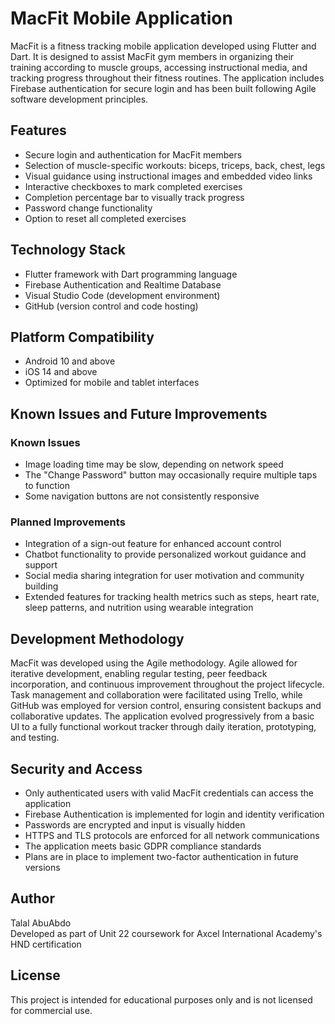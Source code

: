 # MacFit Mobile Application

MacFit is a fitness tracking mobile application developed using Flutter and Dart. It is designed to assist MacFit gym members in organizing their training according to muscle groups, accessing instructional media, and tracking progress throughout their fitness routines. The application includes Firebase authentication for secure login and has been built following Agile software development principles.

## Features

- Secure login and authentication for MacFit members
- Selection of muscle-specific workouts: biceps, triceps, back, chest, legs
- Visual guidance using instructional images and embedded video links
- Interactive checkboxes to mark completed exercises
- Completion percentage bar to visually track progress
- Password change functionality
- Option to reset all completed exercises

## Technology Stack

- Flutter framework with Dart programming language
- Firebase Authentication and Realtime Database
- Visual Studio Code (development environment)
- GitHub (version control and code hosting)

## Platform Compatibility

- Android 10 and above
- iOS 14 and above
- Optimized for mobile and tablet interfaces

## Known Issues and Future Improvements

### Known Issues
- Image loading time may be slow, depending on network speed
- The "Change Password" button may occasionally require multiple taps to function
- Some navigation buttons are not consistently responsive

### Planned Improvements
- Integration of a sign-out feature for enhanced account control
- Chatbot functionality to provide personalized workout guidance and support
- Social media sharing integration for user motivation and community building
- Extended features for tracking health metrics such as steps, heart rate, sleep patterns, and nutrition using wearable integration

## Development Methodology

MacFit was developed using the Agile methodology. Agile allowed for iterative development, enabling regular testing, peer feedback incorporation, and continuous improvement throughout the project lifecycle. Task management and collaboration were facilitated using Trello, while GitHub was employed for version control, ensuring consistent backups and collaborative updates. The application evolved progressively from a basic UI to a fully functional workout tracker through daily iteration, prototyping, and testing.

## Security and Access

- Only authenticated users with valid MacFit credentials can access the application
- Firebase Authentication is implemented for login and identity verification
- Passwords are encrypted and input is visually hidden
- HTTPS and TLS protocols are enforced for all network communications
- The application meets basic GDPR compliance standards
- Plans are in place to implement two-factor authentication in future versions

## Author

Talal AbuAbdo   
Developed as part of Unit 22 coursework for Axcel International Academy's HND certification

## License

This project is intended for educational purposes only and is not licensed for commercial use.
